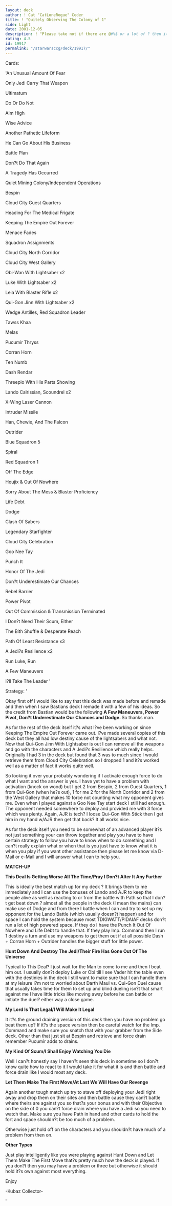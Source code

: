 ```yaml
---
layout: deck
author: ! Cat "CatLoneRogue" Ceder
title: ! "Quitely Observing The Colony of 1"
side: Light
date: 2001-12-05
description: ! "Please take not if there are @#%$ or a lot of ? then it’s Decktech’s fault not mine. :) Enjoy"
rating: 4.5
id: 19917
permalink: "/starwarsccg/deck/19917/"
---
```

Cards: 

'An Unusual Amount Of Fear

Only Jedi Carry That Weapon

Ultimatum

Do Or Do Not

Aim High

Wise Advice

Another Pathetic Lifeform

He Can Go About His Business

Battle Plan

Don?t Do That Again

A Tragedy Has Occurred


Quiet Mining Colony/Independent Operations

Bespin

Cloud City Guest Quarters

Heading For The Medical Frigate

Keeping The Empire Out Forever

Menace Fades

Squadron Assignments


Cloud City North Corridor

Cloud City West Gallery


Obi-Wan With Lightsaber x2

Luke With Lightsaber x2

Leia With Blaster Rifle x2

Qui-Gon Jinn With Lightsaber x2

Wedge Antilles, Red Squadron Leader

Tawss Khaa

Melas

Pucumir Thryss

Corran Horn

Ten Numb

Dash Rendar

Threepio With His Parts Showing

Lando Calrissian, Scoundrel x2


X-Wing Laser Cannon

Intruder Missile


Han, Chewie, And The Falcon

Outrider

Blue Squadron 5

Spiral

Red Squadron 1


Off The Edge

Houjix & Out Of Nowhere

Sorry About The Mess & Blaster Proficiency

Life Debt

Dodge

Clash Of Sabers

Legendary Starfighter

Cloud City Celebration

Goo Nee Tay

Punch It

Honor Of The Jedi

Don?t Underestimate Our Chances

Rebel Barrier

Power Pivot

Out Of Commission & Transmission Terminated

I Don?t Need Their Scum, Either

The Bith Shuffle & Desperate Reach

Path Of Least Resistance x3

A Jedi?s Resilience x2

Run Luke, Run

A Few Maneuvers


I?ll Take The Leader '

Strategy: '

Okay first off I would like to say that this deck was made before and remade and then when I saw Bastians deck I remade it with a few of his ideas. So the credit from Bastian would be the following <b>A Few Maneuvers, Power Pivot, Don?t Underestimate Our Chances and Dodge. </b> So thanks man.


As for the rest of the deck itself it?s what I?ve been working on since Keeping The Empire Out Forever came out. I?ve made several copies of this deck but they all had low destiny cause of the lightsabers and what not. Now that Qui-Gon Jinn With Lightsaber is out I can remove all the weapons and go with the characters and A Jedi?s Resilience which really helps. Originally I had 3 in the deck but found that 3 was to much since I would retrieve them from Cloud City Celebration so I dropped 1 and it?s worked well as a matter of fact it works quite well.


So looking it over your probably wondering if I activate enough force to do what I want and the answer is yes. I have yet to have a problem with activation (knock on wood) but I get 2 from Bespin, 2 from Guest Quarters, 1 from Qui-Gon (when he?s out), 1 for me 2 for the North Corridor and 2 from the West Gallery that makes 10 force not counting what my opponent gives me. Even when I played against a Goo Nee Tay start deck I still had enough. The opponent needed somewhere to deploy and provided me with 3 force which was plenty. Again, AJR is tech? I loose Qui-Gon With Stick then I get him in my hand w/AJR then get that back? It all works nice.


As for the deck itself you need to be somewhat of an advanced player it?s not just something your can throw together and play you have to have certain strategy to follow you have to know when to do something and I can?t really explain what or when that is you just have to know what it is when you play if you want other assistance then please let me know via D-Mail or e-Mail and I will answer what I can to help you.


<b>MATCH-UP</b>


<b>This Deal Is Getting Worse All The Time/Pray I Don?t Alter It Any Further</b>

This is ideally the best match up for my deck ? It brings them to me immediately and I can use the bonuses of Lando and AJR to keep the people alive as well as reacting to or from the battle with Path so that I don?t get beat down ? almost all the people in the deck (I mean the mains) can make use of Dodge and from there I battle when I can and try to set up my opponent for the Lando Battle (which usually doesn?t happen) and for space I can hold the system because most TDIGWATT/PIDAIAF decks don?t run a lot of high powered space. If they do I have the Punch It Out Of Nowhere and Life Debt to handle that. If they play Imp. Command then I run 1 destiny a turn and use my weapons to get them out if at all possible Dash + Corran Horn + Outrider handles the bigger stuff for little power.


<b>Hunt Down And Destroy The Jedi/Their Fire Has Gone Out Of The Universe</b>

Typical to This Deal? I just wait for the Man to come to me and then I beat him out. I usually don?t deploy Luke or Obi till I see Vader hit the table even with the destinies in the deck I still want to make sure that I can handle them at my leisure I?m not to worried about Darth Maul vs. Qui-Gon Duel cause that usually takes time for them to set up and blind dueling isn?t that smart against me I have little tricks like moving away before he can battle or initiate the duel? either way a close game.


<b>My Lord Is That Legal/I Will Make It Legal</b>

It it?s the ground draining version of this deck then you have no problem go beat them up? If it?s the space version then be careful watch for the Imp. Command and make sure you snatch that with your grabber from the Side deck. Other than that just sit at Bespin and retrieve and force drain remember Pucumir adds to drains.


<b>My Kind Of Scum/I Shall Enjoy Watching You Die</b>

Well I can?t honestly say I haven?t seen this deck in sometime so I don?t know quite how to react to it I would take it for what it is and then battle and force drain like I would most any deck.


<b>Let Them Make The First Move/At Last We Will Have Our Revenge </b>

Again another tough match up try to stave off deploying your Jedi right away and drop them on their sites and then battle cause they can?t battle where theirs are against you so that?s your bonus and with their Objective on the side of 0 you can?t force drain where you have a Jedi so you need to watch that. Make sure you have Path in hand and other cards to hold the fort and space shouldn?t be too much of a problem.


Otherwise just hold off on the characters and you shouldn?t have much of a problem from then on.


<b>Other Types</b>

Just play intelligently like you were playing against Hunt Down and Let Them Make The First Move that?s pretty much how the deck is played. If you don?t then you may have a problem or three but otherwise it should hold it?s own against most everything.


Enjoy

-Kubaz Collector-


'
